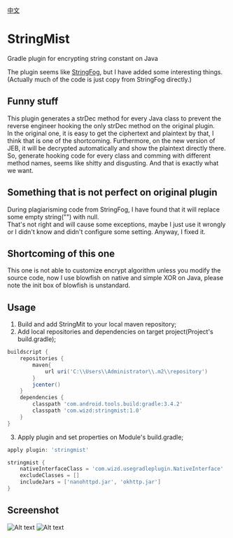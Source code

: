 [中文](https://github.com/wizdzz/StringMist/blob/master/README_zhcn.md)

# StringMist
Gradle plugin for encrypting string constant on Java<br>

The plugin seems like [StringFog](https://github.com/MegatronKing/StringFog), but I have added some interesting things.<br>
(Actually much of the code is just copy from StringFog directly.)<br>

## Funny stuff
This plugin generates a strDec method for every Java class to prevent the reverse engineer hooking the only strDec method on the original plugin.<br>
In the original one, it is easy to get the ciphertext and plaintext by that, I think that is one of the shortcoming. Furthermore, on the new version of JEB, it will be decrypted automatically and show the plaintext directly there.<br>
So, generate hooking code for every class and comming with different method names, seems like shitty and disgusting. And that is exactly what we want.<br>

## Something that is not perfect on original plugin
During plagiarisming code from StringFog, I have found that it will replace some empty string("") with null.<br>
That's not right and will cause some exceptions, maybe I just use it wrongly or I didn't know and didn't configure some setting. Anyway, I fixed it.<br>

## Shortcoming of this one
This one is not able to customize encrypt algorithm unless you modify the source code, now I use blowfish on native and simple XOR on Java, please note the init box of blowfish is unstandard.

## Usage
1. Build and add StringMit to your local maven repository;
2. Add local repositories and dependencies on target project(Project's build.gradle);
```gradle
buildscript {
    repositories {
        maven{
            url uri('C:\\Users\\Administrator\\.m2\\repository')
        }
        jcenter()
    }
    dependencies {
        classpath 'com.android.tools.build:gradle:3.4.2'
        classpath 'com.wizd:stringmist:1.0'
    }
}
```
3. Apply plugin and set properties on Module's build.gradle;
```gradle
apply plugin: 'stringmist'

stringmist {
    nativeInterfaceClass = 'com.wizd.usegradleplugin.NativeInterface'
    excludeClasses = []
    includeJars = ['nanohttpd.jar', 'okhttp.jar']
}
```

## Screenshot
![Alt text](https://github.com/wizdzz/StringMist/blob/master/jadx.png?raw=true)
![Alt text](https://github.com/wizdzz/StringMist/blob/master/JEB.png?raw=true)
